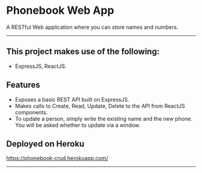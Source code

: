 # Phonebook Web App
A RESTful Web application where you can store names and numbers.

----------------------------------------------------
## This project makes use of the following:
* ExpressJS, ReactJS.

## Features
* Exposes a basic REST API built on ExpressJS.
* Makes calls to Create, Read, Update, Delete to the API from ReactJS components.
* To update a person, simply write the existing name and the new phone. You will be asked whether to update via a window.

## Deployed on Heroku
https://phonebook-crud.herokuapp.com/

-----------------------------------------------------
